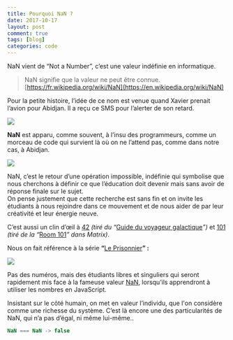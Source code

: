 ```yaml
---
title: Pourquoi NaN ?
date: 2017-10-17
layout: post
comment: true
tags: [blog]
categories: code
---
```

NaN vient de “Not a Number”, c’est une valeur indéfinie en informatique.

> NaN signifie que la valeur ne peut être
> connue.
> [https://fr.wikipedia.org/wiki/NaN](https://en.wikipedia.org/wiki/NaN)

Pour la petite histoire, l’idée de ce nom est venue quand Xavier prenait
l’avion pour Abidjan. Il a reçu ce SMS pour l’alerter de son retard.

![](sms)

**NaN** est apparu, comme souvent, à l’insu des programmeurs, comme un morceau
de code qui survient là où on ne l’attend pas, comme dans notre cas, à Abidjan.

![](console)

NaN, c’est le retour d’une opération impossible, indéfinie qui symbolise que
nous cherchons à définir ce que l’éducation doit devenir mais sans avoir de
réponse finale sur le sujet.<br> On pense justement que cette recherche est sans
fin et on invite les étudiants à nous rejoindre dans ce mouvement et de nous aider
de par leur créativité et leur énergie neuve.

C’est aussi un clin d’œil à [42](http://www.42.fr)
*(tiré du “*[Guide du voyageur galactique](https://fr.wikipedia.org/wiki/La_grande_question_sur_la_vie,_l%27univers_et_le_reste)*”)*
et [101](https://www.le-101.fr) *(tiré de la “*[Room 101](http://matrix.wikia.com/wiki/Room_101)*” dans Matrix)*.

Nous on fait référence à la série **“**[Le Prisonnier](https://en.wikipedia.org/wiki/The_Prisoner)**” :**

![](the-prisonner)

Pas des numéros, mais des étudiants libres et singuliers qui seront rapidement
mis face à la fameuse valeur
[NaN](https://developer.mozilla.org/en-US/docs/Web/JavaScript/Reference/Global_Objects/NaN),
lorsqu’ils apprendront à utiliser les nombres en JavaScript.

Insistant sur le côté humain, on met en valeur l’individu, que l'on considère comme
une richesse du système. C’est là encore une des particularités de NaN, qui n’a
pas d’égal, ni même lui-même..
```javascript
NaN === NaN -> false
```
